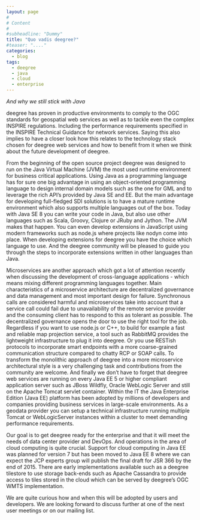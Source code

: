 ```yaml
---
layout: page
#
# Content
#
#subheadline: "Dummy"
title: "Quo vadis deegree?"
#teaser: "...."
categories:
  - blog
tags:
  - deegree
  - java
  - cloud
  - enterprise
---
```

*And why we still stick with Java*

deegree has proven in productive environments to comply to the OGC standards for geospatial web services as well as to tackle even the complex INSPIRE regulations. Including the performance requirements specified in the INSPIRE Technical Guidance for network services. Saying this also implies to have a closer look how this relates to the technology stack chosen for deegree web services and how to benefit from it when we think about the future development of deegree. 

From the beginning of the open source project deegree was designed to run on the Java Virtual Machine (JVM) the most used runtime environment for business critical applications. Using Java as a programming language has for sure one big advantage in using an object-oriented programming language to design internal domain models such as the one for GML and to leverage the rich API’s provided by Java SE and EE. But the main advantage for developing full-fledged SDI solutions is to have a mature runtime environment which also supports multiple languages out of the box. Today with Java SE 8 you can write your code in Java, but also use other languages such as Scala, Groovy, Clojure or JRuby and Jython. The JVM makes that happen. You can even develop extensions in JavaScript using modern frameworks such as node.js where projects like nodyn come into place. When developing extensions for deegree you have the choice which language to use. And the deegree community will be pleased to guide you through the steps to incorporate extensions written in other languages than Java.
 
Microservices are another approach which got a lot of attention recently when discussing the development of cross-language applications - which means mixing different programming languages together. Main characteristics of a microservice architecture are decentralized governance and data management and most important design for failure. Synchronous calls are considered harmful and microservices take into account that a service call could fail due to unavailability of the remote service provider and the consuming client has to respond to this as tolerant as possible. The decentralized governance opens the door to use the right tool for the job. Regardless if you want to use node.js or C++, to build for example a fast and reliable map projection service, a tool such as RabbitMQ provides the lightweight infrastructure to plug it into deegree. Or you use RESTish protocols to incorporate smart endpoints with a more coarse-grained communication structure compared to chatty RCP or SOAP calls. To transform the monolithic approach of deegree into a more microservice architectural style is a very challenging task and contributions from the community are welcome. And finally we don’t have to forget that deegree web services are running on every Java EE 5 or higher compliant application server such as JBoss Wildfly, Oracle WebLogic Server and still on the Apache Tomcat servlet container. Within the IT the Java Enterprise Edition (Java EE) platform has been adopted by millions of developers and companies providing business services in large-scale environments. As a geodata provider you can setup a technical infrastructure running multiple Tomcat or WebLogicServer instances within a cluster to meet demanding performance requirements.

Our goal is to get deegree ready for the enterprise and that it will meet the needs of data center provider and DevOps. And operations in the area of cloud computing is quite crucial. Support for cloud computing in Java EE was planned for version 7 but has been moved to Java EE 8 where we can expect the JCP experts group will publish the final draft for JSR 366 by the end of 2015. There are early implementations available such as a deegree tilestore to use storage back-ends such as Apache Cassandra to provide access to tiles stored in the cloud which can be served by deegree’s OGC WMTS implementation. 

We are quite curious how and when this will be adopted by users and developers. We are looking forward to discuss further at one of the next user meetings or on our mailing list. 